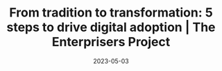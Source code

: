 ---
category:
- .nan
date: 2023-05-03
keyword_suggestion: wordpress management services
post_inspiration: https://enterprisersproject.com/article/2023/4/digital-adoption-tips
silot_terms: digital transformation
title: 'From tradition to transformation: 5 steps to drive <b>digital</b> adoption
  | The Enterprisers Project'
---